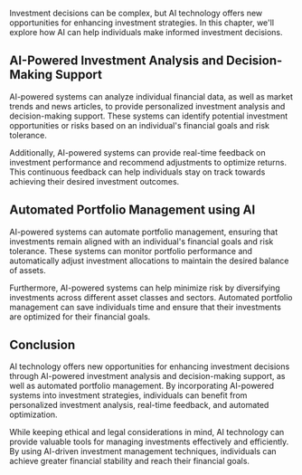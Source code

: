 
Investment decisions can be complex, but AI technology offers new opportunities for enhancing investment strategies. In this chapter, we'll explore how AI can help individuals make informed investment decisions.

AI-Powered Investment Analysis and Decision-Making Support
----------------------------------------------------------

AI-powered systems can analyze individual financial data, as well as market trends and news articles, to provide personalized investment analysis and decision-making support. These systems can identify potential investment opportunities or risks based on an individual's financial goals and risk tolerance.

Additionally, AI-powered systems can provide real-time feedback on investment performance and recommend adjustments to optimize returns. This continuous feedback can help individuals stay on track towards achieving their desired investment outcomes.

Automated Portfolio Management using AI
---------------------------------------

AI-powered systems can automate portfolio management, ensuring that investments remain aligned with an individual's financial goals and risk tolerance. These systems can monitor portfolio performance and automatically adjust investment allocations to maintain the desired balance of assets.

Furthermore, AI-powered systems can help minimize risk by diversifying investments across different asset classes and sectors. Automated portfolio management can save individuals time and ensure that their investments are optimized for their financial goals.

Conclusion
----------

AI technology offers new opportunities for enhancing investment decisions through AI-powered investment analysis and decision-making support, as well as automated portfolio management. By incorporating AI-powered systems into investment strategies, individuals can benefit from personalized investment analysis, real-time feedback, and automated optimization.

While keeping ethical and legal considerations in mind, AI technology can provide valuable tools for managing investments effectively and efficiently. By using AI-driven investment management techniques, individuals can achieve greater financial stability and reach their financial goals.
